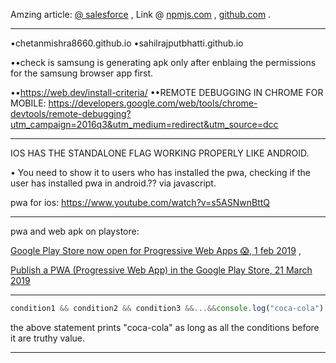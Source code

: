 Amzing article: [@ salesforce](https://developer.salesforce.com/blogs/2020/04/how-to-pwa-offline-lwc.html) , Link @ [npmjs.com](https://www.npmjs.com/package/create-lwc-app) , [github.com](https://github.com/muenzpraeger/create-lwc-app) .



***

•chetanmishra8660.github.io
•sahilrajputbhatti.github.io

••check is samsung is generating apk only after enblaing the permissions for the samsung browser app first.

••https://web.dev/install-criteria/
••REMOTE DEBUGGING IN CHROME FOR MOBILE: https://developers.google.com/web/tools/chrome-devtools/remote-debugging?utm_campaign=2016q3&utm_medium=redirect&utm_source=dcc

***

IOS HAS THE STANDALONE FLAG WORKING PROPERLY LIKE ANDROID.

• You need to show it to users who has installed the pwa, checking if the user has installed pwa in android.?? via javascript.

pwa for ios:  https://www.youtube.com/watch?v=s5ASNwnBttQ 

***

pwa and web apk on playstore:

[Google Play Store now open for Progressive Web Apps 😱, 1 feb 2019](https://medium.com/@firt/google-play-store-now-open-for-progressive-web-apps-ec6f3c6ff3cc) ,

[Publish a PWA (Progressive Web App) in the Google Play Store, 21 March 2019](https://blog.karumi.com/publish-a-progressive-web-application-in-google-play-store/)

***

```js
condition1 && condition2 && condition3 &&...&&console.log("coca-cola") 
```

the above statement prints "coca-cola" as long as all the conditions before it  are truthy value.

***


